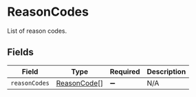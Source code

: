 # ReasonCodes

List of reason codes.


## Fields

| Field                                             | Type                                              | Required                                          | Description                                       |
| ------------------------------------------------- | ------------------------------------------------- | ------------------------------------------------- | ------------------------------------------------- |
| `reasonCodes`                                     | [ReasonCode](../../models/shared/reasoncode.md)[] | :heavy_minus_sign:                                | N/A                                               |